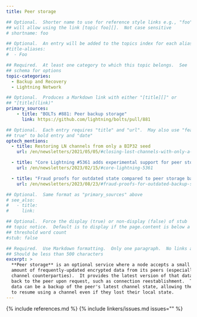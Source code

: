 ```yaml
---
title: Peer storage

## Optional.  Shorter name to use for reference style links e.g., "foo"
## will allow using the link [topic foo][].  Not case sensitive
# shortname: foo

## Optional.  An entry will be added to the topics index for each alias
#title-aliases:
#  - Foo

## Required.  At least one category to which this topic belongs.  See
## schema for options
topic-categories:
  - Backup and Recovery
  - Lightning Network

## Optional.  Produces a Markdown link with either "[title][]" or
## "[title](link)"
primary_sources:
    - title: "BOLTs #881: Peer backup storage"
      link: https://github.com/lightning/bolts/pull/881

## Optional.  Each entry requires "title" and "url".  May also use "feature:
## true" to bold entry and "date"
optech_mentions:
  - title: Restoring LN channels from only a BIP32 seed
    url: /en/newsletters/2021/05/05/#closing-lost-channels-with-only-a-bip32-seed

  - title: "Core Lightning #5361 adds experimental support for peer storage backups"
    url: /en/newsletters/2023/02/15/#core-lightning-5361

  - title: "Fraud proofs for outdated state compared to peer storage backups"
    url: /en/newsletters/2023/08/23/#fraud-proofs-for-outdated-backup-state

## Optional.  Same format as "primary_sources" above
# see_also:
#   - title:
#     link:

## Optional.  Force the display (true) or non-display (false) of stub
## topic notice.  Default is to display if the page.content is below a
## threshold word count
#stub: false

## Required.  Use Markdown formatting.  Only one paragraph.  No links allowed.
## Should be less than 500 characters
excerpt: >
  **Peer storage** is an optional service where a node accepts a small
  amount of frequently-updated encrypted data from its peers (especially
  channel counterparties).  It provides the latest version of that data
  back to the peer upon request, such as connection reestablishment.  The
  data can be a backup of the peer's latest channel state, allowing them
  to resume using a channel even if they lost their local state.
---
```


{% include references.md %}
{% include linkers/issues.md issues="" %}

